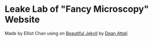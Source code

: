 # Leake Lab of "Fancy Microscopy" Website

Made by Elliot Chan using on [Beautiful Jekyll](https://beautifuljekyll.com/) by [Dean Attali](https://deanattali.com)

